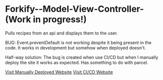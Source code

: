 # Forkify--Model-View-Controller- (Work in progress!)
Pulls recipes from an api and displays them to the user.

BUG: Event.preventDefault is not working despite it being present in the code. It works in development but somehow when deployed doesn't.

Half-way solution: The bug is created when use CI/CD but when I manually deploy the site it works as expected. Has something to do with parcel.

[Visit Manually Deployed Website](https://forkify-vegan.netlify.app)
[Visit CI/CD Website](https://forkify-model-view-controller.vercel.app/)
